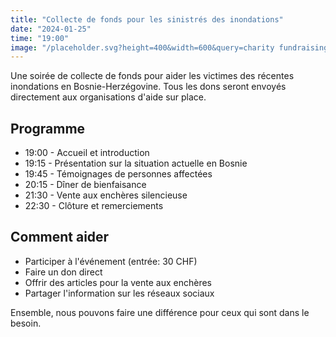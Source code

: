 ```yaml
---
title: "Collecte de fonds pour les sinistrés des inondations"
date: "2024-01-25"
time: "19:00"
image: "/placeholder.svg?height=400&width=600&query=charity fundraising event"
---
```


Une soirée de collecte de fonds pour aider les victimes des récentes inondations en Bosnie-Herzégovine. Tous les dons seront envoyés directement aux organisations d'aide sur place.

## Programme

- 19:00 - Accueil et introduction
- 19:15 - Présentation sur la situation actuelle en Bosnie
- 19:45 - Témoignages de personnes affectées
- 20:15 - Dîner de bienfaisance
- 21:30 - Vente aux enchères silencieuse
- 22:30 - Clôture et remerciements

## Comment aider

- Participer à l'événement (entrée: 30 CHF)
- Faire un don direct
- Offrir des articles pour la vente aux enchères
- Partager l'information sur les réseaux sociaux

Ensemble, nous pouvons faire une différence pour ceux qui sont dans le besoin.
